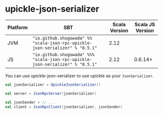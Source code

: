 # upickle-json-serializer

|Platform|SBT|Scala Version|Scala JS Version|
|---|---|---|---|
|JVM|```"io.github.shogowada" %% "scala-json-rpc-upickle-json-serializer" % "0.5.1"```|2.12||
|JS|```"io.github.shogowada" %%% "scala-json-rpc-upickle-json-serializer" % "0.5.1"```|2.12|0.6.14+|

You can use upickle-json-serializer to use upickle as your ```JsonSerializer```.

```scala
val jsonSerializer = UpickleJsonSerializer()

val server = JsonRpcServer(jsonSerializer)

val jsonSender = // ...
val client = JsonRpcClient(jsonSerializer, jsonSender)
```

